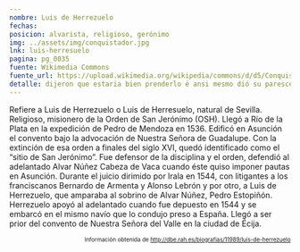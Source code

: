 ```yaml
---
nombre: Luis de Herrezuelo
fechas: 
posicion: alvarista, religioso, gerónimo
img: ../assets/img/conquistador.jpg
lnk: luis-herresuelo
pagina: pg_0035
fuente: Wikimedia Commons
fuente_url: https://upload.wikimedia.org/wikipedia/commons/d/d5/Conquistador_espa%C3%B1ol.JPG
detalle: dijeron que estaria bien prenderlo é ansi mesmo dió su parescer Fray Luis de Herresuelo de la Orden de San Gerónimo
---
```


<p>Refiere a Luis de Herrezuelo o Luis de Herresuelo, natural de Sevilla. Religioso, misionero de la Orden de San Jerónimo (OSH). Llegó a Río de la Plata en la expedición de Pedro de Mendoza en 1536. Edificó en Asunción el convento bajo la advocación de Nuestra Señora de Guadalupe. Con la extinción de esa orden a finales del siglo XVI, quedó identificado como el “sitio de San Jerónimo”. Fue defensor de la disciplina y el orden, defendió al adelantado Alvar Núñez Cabeza de Vaca cuando éste quiso imponer pautas en Asunción. Durante el juicio dirimido por Irala en 1544, con litigantes a los franciscanos Bernardo de Armenta y Alonso Lebrón y por otro, a Luis de Herrezuelo, que amparaba al sobrino de Alvar Núñez, Pedro Estopiñón. Herrezuelo apoyó al adelantado cuando fue depuesto en 1544 y se embarcó en el mismo navío que lo condujo preso a España. Llegó a ser prior del convento de Nuestra Señora del Valle en la ciudad de Écija.</p>
<p style="font-size: 10px; text-align:right;">Información obtenida de <a href="http://dbe.rah.es/biografias/11989/luis-de-herrezuelo" target="_blank">http://dbe.rah.es/biografias/11989/luis-de-herrezuelo</a></p>